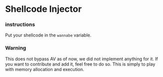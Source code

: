 # Shellcode Injector
### instructions
Put your shellcode in the `wannabe` variable.

### Warning
This does not bypass AV as of now, we did not implement anything for it. If you want to contribute and add it, feel  free to do so.
This is simply to play with memory allocation and execution. 
